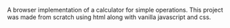 A browser implementation of a calculator for simple operations. This project was made from scratch using html along with vanilla javascript and css.